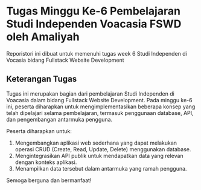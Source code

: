 # Tugas Minggu Ke-6 Pembelajaran Studi Independen Voacasia FSWD oleh Amaliyah
Reporistori ini dibuat untuk memenuhi tugas week 6
Studi Independen di Vocasia bidang Fullstack Website Development

## Keterangan Tugas

Tugas ini merupakan bagian dari pembelajaran Studi Independen di Voacasia dalam bidang Fullstack Website Development. Pada minggu ke-6 ini, peserta diharapkan untuk mengimplementasikan beberapa konsep yang telah dipelajari selama pembelajaran, termasuk penggunaan database, API, dan pengembangan antarmuka pengguna.

Peserta diharapkan untuk:

1. Mengembangkan aplikasi web sederhana yang dapat melakukan operasi CRUD (Create, Read, Update, Delete) menggunakan database.
2. Mengintegrasikan API publik untuk mendapatkan data yang relevan dengan konteks aplikasi.
3. Menampilkan data tersebut dalam antarmuka yang ramah pengguna.

Semoga berguna dan bermanfaat!
